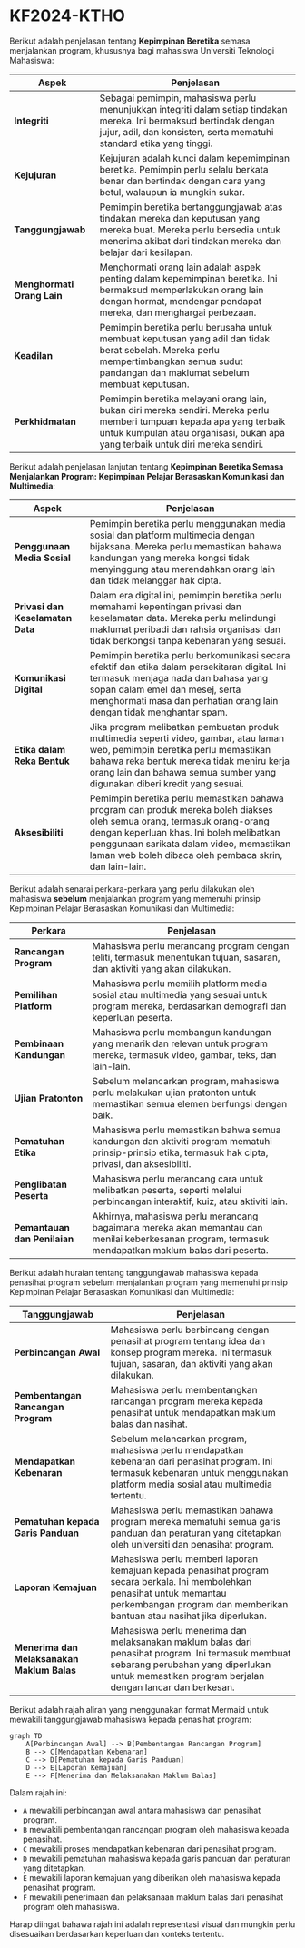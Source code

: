 # KF2024-KTHO
Berikut adalah penjelasan tentang **Kepimpinan Beretika** semasa menjalankan program, khususnya bagi mahasiswa Universiti Teknologi Mahasiswa:

| Aspek | Penjelasan |
| --- | --- |
| **Integriti** | Sebagai pemimpin, mahasiswa perlu menunjukkan integriti dalam setiap tindakan mereka. Ini bermaksud bertindak dengan jujur, adil, dan konsisten, serta mematuhi standard etika yang tinggi. |
| **Kejujuran** | Kejujuran adalah kunci dalam kepemimpinan beretika. Pemimpin perlu selalu berkata benar dan bertindak dengan cara yang betul, walaupun ia mungkin sukar. |
| **Tanggungjawab** | Pemimpin beretika bertanggungjawab atas tindakan mereka dan keputusan yang mereka buat. Mereka perlu bersedia untuk menerima akibat dari tindakan mereka dan belajar dari kesilapan. |
| **Menghormati Orang Lain** | Menghormati orang lain adalah aspek penting dalam kepemimpinan beretika. Ini bermaksud memperlakukan orang lain dengan hormat, mendengar pendapat mereka, dan menghargai perbezaan. |
| **Keadilan** | Pemimpin beretika perlu berusaha untuk membuat keputusan yang adil dan tidak berat sebelah. Mereka perlu mempertimbangkan semua sudut pandangan dan maklumat sebelum membuat keputusan. |
| **Perkhidmatan** | Pemimpin beretika melayani orang lain, bukan diri mereka sendiri. Mereka perlu memberi tumpuan kepada apa yang terbaik untuk kumpulan atau organisasi, bukan apa yang terbaik untuk diri mereka sendiri. |


Berikut adalah penjelasan lanjutan tentang **Kepimpinan Beretika Semasa Menjalankan Program: Kepimpinan Pelajar Berasaskan Komunikasi dan Multimedia**:

| Aspek | Penjelasan |
| --- | --- |
| **Penggunaan Media Sosial** | Pemimpin beretika perlu menggunakan media sosial dan platform multimedia dengan bijaksana. Mereka perlu memastikan bahawa kandungan yang mereka kongsi tidak menyinggung atau merendahkan orang lain dan tidak melanggar hak cipta. |
| **Privasi dan Keselamatan Data** | Dalam era digital ini, pemimpin beretika perlu memahami kepentingan privasi dan keselamatan data. Mereka perlu melindungi maklumat peribadi dan rahsia organisasi dan tidak berkongsi tanpa kebenaran yang sesuai. |
| **Komunikasi Digital** | Pemimpin beretika perlu berkomunikasi secara efektif dan etika dalam persekitaran digital. Ini termasuk menjaga nada dan bahasa yang sopan dalam emel dan mesej, serta menghormati masa dan perhatian orang lain dengan tidak menghantar spam. |
| **Etika dalam Reka Bentuk** | Jika program melibatkan pembuatan produk multimedia seperti video, gambar, atau laman web, pemimpin beretika perlu memastikan bahawa reka bentuk mereka tidak meniru kerja orang lain dan bahawa semua sumber yang digunakan diberi kredit yang sesuai. |
| **Aksesibiliti** | Pemimpin beretika perlu memastikan bahawa program dan produk mereka boleh diakses oleh semua orang, termasuk orang-orang dengan keperluan khas. Ini boleh melibatkan penggunaan sarikata dalam video, memastikan laman web boleh dibaca oleh pembaca skrin, dan lain-lain. |

Berikut adalah senarai perkara-perkara yang perlu dilakukan oleh mahasiswa **sebelum** menjalankan program yang memenuhi prinsip Kepimpinan Pelajar Berasaskan Komunikasi dan Multimedia:

| Perkara | Penjelasan |
| --- | --- |
| **Rancangan Program** | Mahasiswa perlu merancang program dengan teliti, termasuk menentukan tujuan, sasaran, dan aktiviti yang akan dilakukan. |
| **Pemilihan Platform** | Mahasiswa perlu memilih platform media sosial atau multimedia yang sesuai untuk program mereka, berdasarkan demografi dan keperluan peserta. |
| **Pembinaan Kandungan** | Mahasiswa perlu membangun kandungan yang menarik dan relevan untuk program mereka, termasuk video, gambar, teks, dan lain-lain. |
| **Ujian Pratonton** | Sebelum melancarkan program, mahasiswa perlu melakukan ujian pratonton untuk memastikan semua elemen berfungsi dengan baik. |
| **Pematuhan Etika** | Mahasiswa perlu memastikan bahwa semua kandungan dan aktiviti program mematuhi prinsip-prinsip etika, termasuk hak cipta, privasi, dan aksesibiliti. |
| **Penglibatan Peserta** | Mahasiswa perlu merancang cara untuk melibatkan peserta, seperti melalui perbincangan interaktif, kuiz, atau aktiviti lain. |
| **Pemantauan dan Penilaian** | Akhirnya, mahasiswa perlu merancang bagaimana mereka akan memantau dan menilai keberkesanan program, termasuk mendapatkan maklum balas dari peserta. |

Berikut adalah huraian tentang tanggungjawab mahasiswa kepada penasihat program sebelum menjalankan program yang memenuhi prinsip Kepimpinan Pelajar Berasaskan Komunikasi dan Multimedia:

| Tanggungjawab | Penjelasan |
| --- | --- |
| **Perbincangan Awal** | Mahasiswa perlu berbincang dengan penasihat program tentang idea dan konsep program mereka. Ini termasuk tujuan, sasaran, dan aktiviti yang akan dilakukan. |
| **Pembentangan Rancangan Program** | Mahasiswa perlu membentangkan rancangan program mereka kepada penasihat untuk mendapatkan maklum balas dan nasihat. |
| **Mendapatkan Kebenaran** | Sebelum melancarkan program, mahasiswa perlu mendapatkan kebenaran dari penasihat program. Ini termasuk kebenaran untuk menggunakan platform media sosial atau multimedia tertentu. |
| **Pematuhan kepada Garis Panduan** | Mahasiswa perlu memastikan bahawa program mereka mematuhi semua garis panduan dan peraturan yang ditetapkan oleh universiti dan penasihat program. |
| **Laporan Kemajuan** | Mahasiswa perlu memberi laporan kemajuan kepada penasihat program secara berkala. Ini membolehkan penasihat untuk memantau perkembangan program dan memberikan bantuan atau nasihat jika diperlukan. |
| **Menerima dan Melaksanakan Maklum Balas** | Mahasiswa perlu menerima dan melaksanakan maklum balas dari penasihat program. Ini termasuk membuat sebarang perubahan yang diperlukan untuk memastikan program berjalan dengan lancar dan berkesan. |

Berikut adalah rajah aliran yang menggunakan format Mermaid untuk mewakili tanggungjawab mahasiswa kepada penasihat program:

```mermaid
graph TD
    A[Perbincangan Awal] --> B[Pembentangan Rancangan Program]
    B --> C[Mendapatkan Kebenaran]
    C --> D[Pematuhan kepada Garis Panduan]
    D --> E[Laporan Kemajuan]
    E --> F[Menerima dan Melaksanakan Maklum Balas]
```

Dalam rajah ini:
- `A` mewakili perbincangan awal antara mahasiswa dan penasihat program.
- `B` mewakili pembentangan rancangan program oleh mahasiswa kepada penasihat.
- `C` mewakili proses mendapatkan kebenaran dari penasihat program.
- `D` mewakili pematuhan mahasiswa kepada garis panduan dan peraturan yang ditetapkan.
- `E` mewakili laporan kemajuan yang diberikan oleh mahasiswa kepada penasihat program.
- `F` mewakili penerimaan dan pelaksanaan maklum balas dari penasihat program oleh mahasiswa.

Harap diingat bahawa rajah ini adalah representasi visual dan mungkin perlu disesuaikan berdasarkan keperluan dan konteks tertentu.




